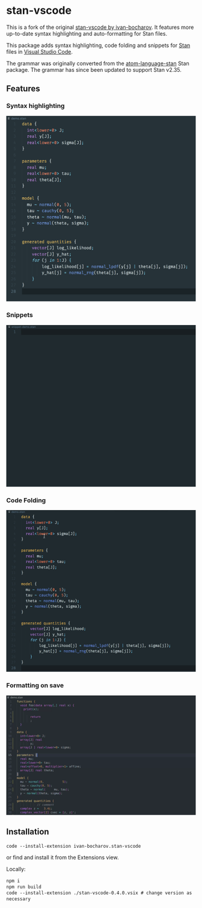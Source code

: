 # stan-vscode

This is a fork of the original [stan-vscode by ivan-bocharov](https://github.com/ivan-bocharov/stan-vscode).
It features more up-to-date syntax highlighting and auto-formatting for Stan files.

This package adds syntax highlighting, code folding and snippets for [Stan](https://mc-stan.org) files in [Visual Studio Code](https://code.visualstudio.com/).

The grammar was originally converted from the [atom-language-stan](https://github.com/jrnold/atom-language-stan) Stan package. The grammar has since been updated to support Stan v2.35.

## Features

### Syntax highlighting

![Syntax highlighting example](img/highlight-example.png)

### Snippets

![snippets](img/snippets.gif)

### Code Folding

![code-folding](img/code-folding.gif)

### Formatting on save

![formatting](img/formatting.gif)

## Installation

```
code --install-extension ivan-bocharov.stan-vscode
```

or find and install it from the Extensions view.

Locally:

```
npm i
npm run build
code --install-extension ./stan-vscode-0.4.0.vsix # change version as necessary
```
